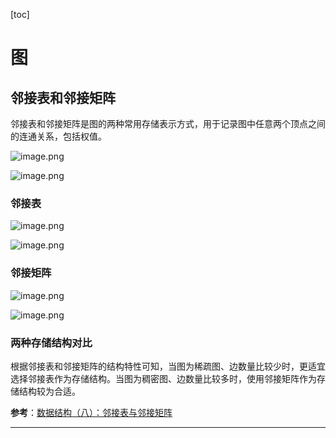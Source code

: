 [toc]

# 图

## 邻接表和邻接矩阵

邻接表和邻接矩阵是图的两种常用存储表示方式，用于记录图中任意两个顶点之间的连通关系，包括权值。

![image.png](https://ww1.sinaimg.cn/large/006alGmrgy1gcki02ph5wj30qh0eedhg.jpg)

![image.png](https://ww1.sinaimg.cn/large/006alGmrgy1gcki0e4og7j30ur0fm0uq.jpg)

### 邻接表

![image.png](https://ww1.sinaimg.cn/large/006alGmrgy1gcki145fvuj30vi0mjwhr.jpg)

![image.png](https://ww1.sinaimg.cn/large/006alGmrgy1gcki1hrth7j30w507mac0.jpg)

### 邻接矩阵

![image.png](https://ww1.sinaimg.cn/large/006alGmrgy1gcki1vc4coj30o40p7dhx.jpg)

![image.png](https://ww1.sinaimg.cn/large/006alGmrgy1gcki23wq9kj30w507l76d.jpg)

### 两种存储结构对比

根据邻接表和邻接矩阵的结构特性可知，当图为稀疏图、边数量比较少时，更适宜选择邻接表作为存储结构。当图为稠密图、边数量比较多时，使用邻接矩阵作为存储结构较为合适。

**参考**：[数据结构（八）：邻接表与邻接矩阵](https://www.jianshu.com/p/ce4109962031)

---
